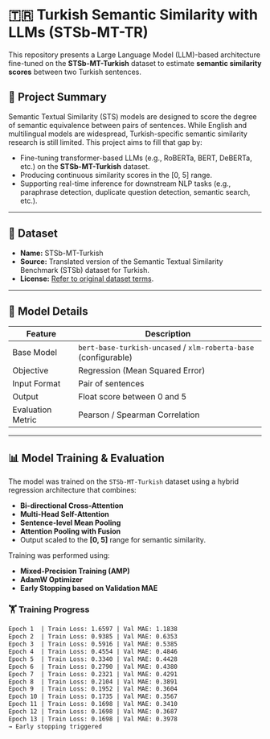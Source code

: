 # 🇹🇷 Turkish Semantic Similarity with LLMs (STSb-MT-TR)

This repository presents a Large Language Model (LLM)-based architecture fine-tuned on the **STSb-MT-Turkish** dataset to estimate **semantic similarity scores** between two Turkish sentences.

## 🚀 Project Summary

Semantic Textual Similarity (STS) models are designed to score the degree of semantic equivalence between pairs of sentences. While English and multilingual models are widespread, Turkish-specific semantic similarity research is still limited. This project aims to fill that gap by:

- Fine-tuning transformer-based LLMs (e.g., RoBERTa, BERT, DeBERTa, etc.) on the **STSb-MT-Turkish** dataset.
- Producing continuous similarity scores in the [0, 5] range.
- Supporting real-time inference for downstream NLP tasks (e.g., paraphrase detection, duplicate question detection, semantic search, etc.).

---

## 📂 Dataset

- **Name:** STSb-MT-Turkish  
- **Source:** Translated version of the Semantic Textual Similarity Benchmark (STSb) dataset for Turkish.  
- **License:** [Refer to original dataset terms](https://huggingface.co/datasets/emrecan/stsb-mt-turkish).

---

## 🧠 Model Details

| Feature               | Description                                        |
|-----------------------|----------------------------------------------------|
| Base Model            | `bert-base-turkish-uncased` / `xlm-roberta-base` (configurable) |
| Objective             | Regression (Mean Squared Error)                   |
| Input Format          | Pair of sentences                                 |
| Output                | Float score between 0 and 5                        |
| Evaluation Metric     | Pearson / Spearman Correlation                     |

---


## 📊 Model Training & Evaluation

The model was trained on the `STSb-MT-Turkish` dataset using a hybrid regression architecture that combines:

- **Bi-directional Cross-Attention**
- **Multi-Head Self-Attention**
- **Sentence-level Mean Pooling**
- **Attention Pooling with Fusion**
- Output scaled to the **[0, 5]** range for semantic similarity.

Training was performed using:
- **Mixed-Precision Training (AMP)**
- **AdamW Optimizer**
- **Early Stopping based on Validation MAE**

### 🏋️ Training Progress

```txt
Epoch 1  | Train Loss: 1.6597 | Val MAE: 1.1838
Epoch 2  | Train Loss: 0.9385 | Val MAE: 0.6353
Epoch 3  | Train Loss: 0.5916 | Val MAE: 0.5385
Epoch 4  | Train Loss: 0.4554 | Val MAE: 0.4846
Epoch 5  | Train Loss: 0.3340 | Val MAE: 0.4428
Epoch 6  | Train Loss: 0.2790 | Val MAE: 0.4380
Epoch 7  | Train Loss: 0.2321 | Val MAE: 0.4291
Epoch 8  | Train Loss: 0.2104 | Val MAE: 0.3891
Epoch 9  | Train Loss: 0.1952 | Val MAE: 0.3604
Epoch 10 | Train Loss: 0.1735 | Val MAE: 0.3567
Epoch 11 | Train Loss: 0.1698 | Val MAE: 0.3410
Epoch 12 | Train Loss: 0.1698 | Val MAE: 0.3687
Epoch 13 | Train Loss: 0.1698 | Val MAE: 0.3978
→ Early stopping triggered
